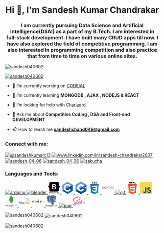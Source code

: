 <h1 align="center">Hi 👋, I'm Sandesh Kumar Chandrakar</h1>
<h3 align="center">I am currently pursuing Data Science and Artificial Intelligence(DSAI) as a part of my B.Tech. I am  interested in full-stack development. I have built many CRUD apps till now. I have also explored the field of competitive programming. I am also interested in programming competition and also practice that from time to time on various online sites.</h3>

<p align="left"> <img src="https://komarev.com/ghpvc/?username=sandesh040602&label=Profile%20views&color=0e75b6&style=flat" alt="sandesh040602" /> </p>

<p align="left"> <a href="https://github.com/ryo-ma/github-profile-trophy"><img src="https://github-profile-trophy.vercel.app/?username=sandesh040602" alt="sandesh040602" /></a> </p>

- 🔭 I’m currently working on [CODEIAL](https://github.com/Sandesh040602/CODIAL)

- 🌱 I’m currently learning **MONGODB , AJAX , NODEJS & REACT**

- 🤝 I’m looking for help with [Charizard](https://github.com/Sandesh040602/charizard)

- 💬 Ask me about **Competitive Coding , DSA and Front-end DEVELOPMENT**

- 📫 How to reach me **sandeshchand046@gmail.com**

<h3 align="left">Connect with me:</h3>
<p align="left">
<a href="https://twitter.com/@sandeshkumarc13" target="blank"><img align="center" src="https://raw.githubusercontent.com/rahuldkjain/github-profile-readme-generator/master/src/images/icons/Social/twitter.svg" alt="@sandeshkumarc13" height="30" width="40" /></a>
<a href="https://linkedin.com/in/www.linkedin.com/in/sandesh-chandrakar2607" target="blank"><img align="center" src="https://raw.githubusercontent.com/rahuldkjain/github-profile-readme-generator/master/src/images/icons/Social/linked-in-alt.svg" alt="www.linkedin.com/in/sandesh-chandrakar2607" height="30" width="40" /></a>
<a href="https://www.codechef.com/users/sandesh_04_06" target="blank"><img align="center" src="https://cdn.jsdelivr.net/npm/simple-icons@3.1.0/icons/codechef.svg" alt="sandesh_04_06" height="30" width="40" /></a>
<a href="https://codeforces.com/profile/sandesh_04_06" target="blank"><img align="center" src="https://raw.githubusercontent.com/rahuldkjain/github-profile-readme-generator/master/src/images/icons/Social/codeforces.svg" alt="sandesh_04_06" height="30" width="40" /></a>
<a href="https://www.leetcode.com/sakucha" target="blank"><img align="center" src="https://raw.githubusercontent.com/rahuldkjain/github-profile-readme-generator/master/src/images/icons/Social/leet-code.svg" alt="sakucha" height="30" width="40" /></a>
</p>

<h3 align="left">Languages and Tools:</h3>
<p align="left"> <a href="https://www.arduino.cc/" target="_blank" rel="noreferrer"> <img src="https://cdn.worldvectorlogo.com/logos/arduino-1.svg" alt="arduino" width="40" height="40"/> </a> <a href="https://www.blender.org/" target="_blank" rel="noreferrer"> <img src="https://download.blender.org/branding/community/blender_community_badge_white.svg" alt="blender" width="40" height="40"/> </a> <a href="https://getbootstrap.com" target="_blank" rel="noreferrer"> <img src="https://raw.githubusercontent.com/devicons/devicon/master/icons/bootstrap/bootstrap-plain-wordmark.svg" alt="bootstrap" width="40" height="40"/> </a> <a href="https://www.cprogramming.com/" target="_blank" rel="noreferrer"> <img src="https://raw.githubusercontent.com/devicons/devicon/master/icons/c/c-original.svg" alt="c" width="40" height="40"/> </a> <a href="https://www.w3schools.com/cpp/" target="_blank" rel="noreferrer"> <img src="https://raw.githubusercontent.com/devicons/devicon/master/icons/cplusplus/cplusplus-original.svg" alt="cplusplus" width="40" height="40"/> </a> <a href="https://www.w3schools.com/css/" target="_blank" rel="noreferrer"> <img src="https://raw.githubusercontent.com/devicons/devicon/master/icons/css3/css3-original-wordmark.svg" alt="css3" width="40" height="40"/> </a> <a href="https://expressjs.com" target="_blank" rel="noreferrer"> <img src="https://raw.githubusercontent.com/devicons/devicon/master/icons/express/express-original-wordmark.svg" alt="express" width="40" height="40"/> </a> <a href="https://git-scm.com/" target="_blank" rel="noreferrer"> <img src="https://www.vectorlogo.zone/logos/git-scm/git-scm-icon.svg" alt="git" width="40" height="40"/> </a> <a href="https://www.w3.org/html/" target="_blank" rel="noreferrer"> <img src="https://raw.githubusercontent.com/devicons/devicon/master/icons/html5/html5-original-wordmark.svg" alt="html5" width="40" height="40"/> </a> <a href="https://developer.mozilla.org/en-US/docs/Web/JavaScript" target="_blank" rel="noreferrer"> <img src="https://raw.githubusercontent.com/devicons/devicon/master/icons/javascript/javascript-original.svg" alt="javascript" width="40" height="40"/> </a> <a href="https://www.mongodb.com/" target="_blank" rel="noreferrer"> <img src="https://raw.githubusercontent.com/devicons/devicon/master/icons/mongodb/mongodb-original-wordmark.svg" alt="mongodb" width="40" height="40"/> </a> <a href="https://www.mysql.com/" target="_blank" rel="noreferrer"> <img src="https://raw.githubusercontent.com/devicons/devicon/master/icons/mysql/mysql-original-wordmark.svg" alt="mysql" width="40" height="40"/> </a> <a href="https://nodejs.org" target="_blank" rel="noreferrer"> <img src="https://raw.githubusercontent.com/devicons/devicon/master/icons/nodejs/nodejs-original-wordmark.svg" alt="nodejs" width="40" height="40"/> </a> <a href="https://www.postgresql.org" target="_blank" rel="noreferrer"> <img src="https://raw.githubusercontent.com/devicons/devicon/master/icons/postgresql/postgresql-original-wordmark.svg" alt="postgresql" width="40" height="40"/> </a> <a href="https://pugjs.org" target="_blank" rel="noreferrer"> <img src="https://cdn.worldvectorlogo.com/logos/pug.svg" alt="pug" width="40" height="40"/> </a> <a href="https://sass-lang.com" target="_blank" rel="noreferrer"> <img src="https://raw.githubusercontent.com/devicons/devicon/master/icons/sass/sass-original.svg" alt="sass" width="40" height="40"/> </a> </p>

<p><img align="left" src="https://github-readme-stats.vercel.app/api/top-langs?username=sandesh040602&show_icons=true&locale=en&layout=compact" alt="sandesh040602" /></p>

<p>&nbsp;<img align="center" src="https://github-readme-stats.vercel.app/api?username=sandesh040602&show_icons=true&locale=en" alt="sandesh040602" /></p>

<p><img align="center" src="https://github-readme-streak-stats.herokuapp.com/?user=sandesh040602&" alt="sandesh040602" /></p>
